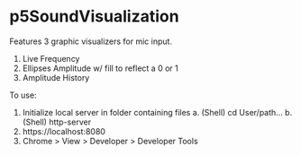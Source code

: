 # p5SoundVisualization
Features 3 graphic visualizers for mic input.
1. Live Frequency
2. Ellipses Amplitude w/ fill to reflect a 0 or 1
3. Amplitude History

To use:
1. Initialize local server in folder containing files
    a. (Shell) cd User/path...
    b. (Shell) http-server
2. https://localhost:8080
3. Chrome > View > Developer > Developer Tools
